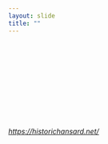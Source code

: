 ```yaml
---
layout: slide
title: ""
---
```


<section>
<iframe class="stretch" frameborder="0"  data-src="https://historichansard.net/"></iframe>

<h6><a class="external" href="https://historichansard.net/">https://historichansard.net/</a></h6>
</section>

